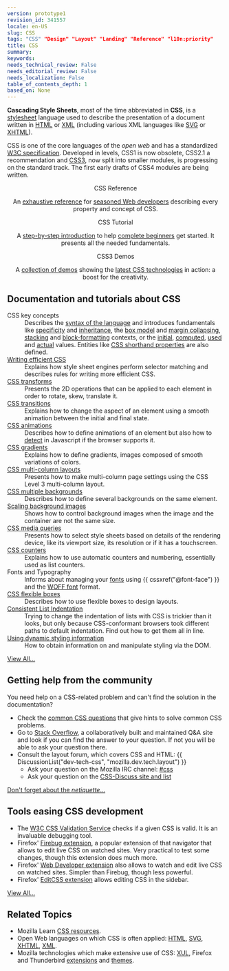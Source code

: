 ```yaml
---
version: prototype1
revision_id: 341557
locale: en-US
slug: CSS
tags: "CSS" "Design" "Layout" "Landing" "Reference" "l10n:priority"
title: CSS
summary: 
keywords: 
needs_technical_review: False
needs_editorial_review: False
needs_localization: False
table_of_contents_depth: 1
based_on: None
---
```

<p><strong>Cascading Style Sheets</strong>, most of the time abbreviated in <strong>CSS</strong>, is a <a href="/en-US/docs/DOM/stylesheet">stylesheet</a> language used to describe the presentation of a document written in <a href="/en-US/docs/HTML" title="The HyperText Mark-up Language">HTML</a> or <a href="/en-US/docs/XML" title="en-US/docs/XML">XML</a> (including various XML languages like <a href="/en-US/docs/SVG" title="en-US/docs/SVG">SVG</a> or <a href="/en-US/docs/XHTML" title="en-US/docs/XHTML">XHTML</a>).</p>
<p>CSS is one of the core languages of the <em>open web</em> and has a standardized <a class="external" href="http://w3.org/Style/CSS/#specs">W3C specification</a>. Developed in levels, CSS1 is now obsolete, CSS2.1 a recommendation and <a href="/en-US/docs/CSS/CSS3" title="CSS3">CSS3</a>, now split into smaller modules, is progressing on the standard track. The first early drafts of CSS4 modules are being written.</p>
<div style="margin:auto;text-align:center;">
  <div class="callout-box action-driven">
    <div>
      CSS Reference</div>
    <p>An <a href="/en-US/docs/CSS/CSS_Reference" title="en-US/docs/CSS/CSS_Reference">exhaustive reference</a> for <u>seasoned Web developers</u> describing every property and concept of CSS.</p>
  </div>
  <div class="callout-box action-driven">
    <div>
      CSS Tutorial</div>
    <p>A <a href="/en-US/docs/CSS/Getting_Started" title="en-US/docs/CSS/Getting_Started">step-by-step introduction</a> to help <u>complete beginners</u> get started. It presents all the needed fundamentals.</p>
  </div>
  <div class="callout-box action-driven">
    <div>
      CSS3 Demos</div>
    <p>A <a href="/en-US/demos/tag/tech:css3" title="https://developer.mozilla.org/en-US/demos/tag/tech:css3">collection of demos</a> showing the <u>latest CSS technologies</u> in action: a boost for the creativity.</p>
  </div>
</div>
<div class="row topicpage-table">
  <div class="section">
    <h2 class="Documentation" id="Documentation" name="Documentation">Documentation and tutorials about CSS</h2>
    <dl>
      <dt>
        CSS key concepts</dt>
      <dd>
        Describes the <a href="/en-US/docs/CSS/Syntax" title="/en-US/docs/CSS/Syntax">syntax of the language</a> and introduces fundamentals like <a href="/en-US/docs/CSS/Specificity" title="Specificity">specificity</a> and <a href="/en-US/docs/CSS/inheritance" title="inheritance">inheritance</a>, the <a href="/en-US/docs/CSS/box_model" title="Box model">box model</a> and <a href="/en-US/docs/CSS/margin_collapsing" title="Margin collapsing">margin collapsing</a>, <a href="/en-US/docs/CSS/Understanding_z-index/The_stacking_context" title="The stacking context">stacking</a> and <a href="/en-US/docs/CSS/block_formatting_context" title="block formatting context">block-formatting</a> contexts, or the <a href="/en-US/docs/CSS/initial_value" title="initial value">initial</a>, <a href="/en-US/docs/CSS/computed_value" title="computed value">computed</a>, <a href="/en-US/docs/CSS/used_value" title="used value">used</a> and <a href="/en-US/docs/CSS/actual_value" title="actual value">actual</a> values. Entities like <a href="/en-US/docs/CSS/Shorthand_properties" title="CSS/Shorthand_properties">CSS shorthand properties</a> are also defined.</dd>
      <dt>
        <a href="/en-US/docs/CSS/Writing_Efficient_CSS" title="CSS/Writing_Efficient_CSS">Writing efficient CSS</a></dt>
      <dd>
        Explains how style sheet engines perform selector matching and describes rules for writing more efficient CSS.</dd>
      <dt>
        <a href="/en-US/docs/CSS/Tutorials/Using_CSS_transforms" title="How to use CSS3 Transforms (2D and 3D)">CSS transforms</a></dt>
      <dd>
        Presents the 2D operations that can be applied to each element in order to rotate, skew, translate it.</dd>
      <dt>
        <a href="/en-US/docs/CSS/Tutorials/Using_CSS_transitions" title="How to use a CSS transition">CSS transitions</a></dt>
      <dd>
        Explains how to change the aspect of an element using a smooth animation between the initial and final state.</dd>
      <dt>
        <a href="/en-US/docs/CSS/Tutorials/Using_CSS_animations" title="How to use a CSS animation">CSS animations</a></dt>
      <dd>
        Describes how to define animations of an element but also how to <a href="/en-US/docs/CSS/CSS_animations/Detecting_CSS_animation_support" title="https://developer.mozilla.org/en-US/docs/CSS/CSS_animations/Detecting_CSS_animation_support">detect</a> in Javascript if the browser supports it.</dd>
      <dt>
        <a href="/en-US/docs/CSS/Using_CSS_gradients" title="How to use CSS3 Gradients">CSS gradients</a></dt>
      <dd>
        Explains how to define gradients, images composed of smooth variations of colors.</dd>
      <dt>
        <a href="/en-US/docs/CSS/Using_CSS_multi-column_layouts" title="How to use CSS3 Multicol layout">CSS multi-column layouts</a></dt>
      <dd>
        Presents how to make multi-column page settings using the CSS Level 3 multi-column layout.</dd>
      <dt>
        <a href="/en-US/docs/CSS/Multiple_backgrounds" title="How to use the CSS3 multiple background feature">CSS multiple backgrounds</a></dt>
      <dd>
        Describes how to define several backgrounds on the same element.</dd>
      <dt>
        <a href="/en-US/docs/CSS/Scaling_background_images" title="CSS/Scaling_background_images">Scaling background images</a></dt>
      <dd>
        Shows how to control background images when the image and the container are not the same size.</dd>
      <dt>
        <a class="internal" href="/en-US/docs/CSS/Media_queries" title="How to use CSS3 Media Queries">CSS media queries</a></dt>
      <dd>
        Presents how to select style sheets based on details of the rendering device, like its viewport size, its resolution or if it has a touchscreen.</dd>
      <dt>
        <a href="/en-US/docs/CSS_Counters" title="CSS Counters">CSS counters</a></dt>
      <dd>
        Explains how to use automatic counters and numbering, essentially used as list counters.</dd>
      <dt>
        Fonts and Typography</dt>
      <dd>
        Informs about managing your <a href="/en-US/docs/CSS/font" title="font">fonts</a> using {{ cssxref("@font-face") }} and the <a href="/en-US/docs/WOFF" title="About_WOFF">WOFF font</a> format.</dd>
      <dt>
        <a href="/en-US/docs/CSS/Using_CSS_flexible_boxes" title="Using CSS flexible boxes">CSS flexible boxes</a></dt>
      <dd>
        Describes how to use flexible boxes to design layouts.</dd>
      <dt>
        <a href="/en-US/docs/Consistent_List_Indentation" title="Consistent_List_Indentation">Consistent List Indentation</a></dt>
      <dd>
        Trying to change the indentation of lists with CSS is trickier than it looks, but only because CSS-conformant browsers took different paths to default indentation. Find out how to get them all in line.</dd>
      <dt>
        <a href="/en-US/docs/DOM/Using_dynamic_styling_information" title="DOM/Using_dynamic_styling_information">Using dynamic styling information</a></dt>
      <dd>
        How to obtain information on and manipulate styling via the DOM.</dd>
    </dl>
    <p><span class="alllinks"><a href="/en-US/docs/tag/CSS" title="/en-US/docs/tag/CSS">View All...</a></span></p>
  </div>
  <div class="section">
    <h2 class="Community" id="Community" name="Community">Getting help from the community</h2>
    <p>You need help on a CSS-related problem and can't find the solution in the documentation?</p>
    <ul>
      <li>Check the <a href="/en-US/docs/CSS/Common_CSS_Questions" title="en-US/docs/CSS/Common_CSS_Questions">common CSS questions</a> that give hints to solve common CSS problems.</li>
      <li>Go to <a href="http://stackoverflow.com/questions/tagged/css" title="http://stackoverflow.com/questions/tagged/css">Stack Overflow</a>, a collaboratively built and maintained Q&amp;A site and look if you can find the answer to your question. If not you will be able to ask your question there.</li>
      <li>Consult the layout forum, which covers CSS and HTML: {{ DiscussionList("dev-tech-css", "mozilla.dev.tech.layout") }}
        <ul>
          <li>Ask your question on the Mozilla IRC channel: <a class="link-irc" href="irc://irc.mozilla.org/css">#css</a></li>
          <li>Ask your question on the <a class="external" href="http://www.css-discuss.org/">CSS-Discuss site and list</a></li>
        </ul>
      </li>
    </ul>
    <p><span class="alllinks"><a class="external" href="http://www.catb.org/~esr/faqs/smart-questions.html" title="http://www.catb.org/~esr/faqs/smart-questions.html">Don't forget about the <em>netiquette</em>...</a></span></p>
    <h2 class="Tools" id="Tools" name="Tools">Tools easing CSS development</h2>
    <ul>
      <li><span class="external">The </span><a class="external" href="http://jigsaw.w3.org/css-validator/">W3C CSS Validation Service</a> checks if a given CSS is valid. It is an invaluable debugging tool.</li>
      <li>Firefox' <a class="link-https" href="https://addons.mozilla.org/en-US/firefox/addon/1843">Firebug extension</a><span class="external">, a popular</span> extension of that navigator that allows to edit live CSS on watched sites. Very practical to test some changes, though this extension does much more.</li>
      <li><span class="external">Firefox' </span><a class="link-https" href="https://addons.mozilla.org/en-US/firefox/addon/60">Web Developer extension</a> also allows to watch and edit live CSS on watched sites. Simpler than Firebug, though less powerful.</li>
      <li>Firefox' <a class="external link-https" href="https://addons.mozilla.org/en-US/firefox/addon/179">EditCSS extension</a> allows editing CSS in the sidebar.</li>
    </ul>
    <p><span class="alllinks"><a href="/en-US/docs/tag/CSS:Tools" title="/en-US/docs/tag/CSS:Tools">View All...</a></span></p>
    <h2 class="Related_Topics" id="Related_Topics" name="Related_Topics">Related Topics</h2>
    <ul>
      <li>Mozilla Learn <a href="/en-US/learn/css" title="https://developer.mozilla.org/en-US/learn/css">CSS resources</a>.</li>
      <li>Open Web languages on which CSS is often applied: <a href="/en-US/docs/HTML" title="en-US/docs/HTML">HTML</a>, <a href="/en-US/docs/SVG" title="SVG">SVG</a>, <a href="/en-US/docs/XHTML" title="en-US/docs/XHTML">XHTML</a>, <a href="/en-US/docs/XML" title="en-US/docs/XML">XML</a>.</li>
      <li>Mozilla technologies which make extensive use of CSS: <a href="/en-US/docs/XUL" title="en-US/docs/XUL">XUL</a>, Firefox and Thunderbird <a href="/en-US/docs/Extensions" title="en-US/docs/Extensions">extensions</a> and <a href="/en-US/docs/Themes" title="en-US/docs/Themes">themes</a>.</li>
    </ul>
  </div>
</div>
<p>&nbsp;</p>

